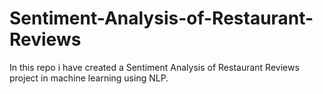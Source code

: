 # Sentiment-Analysis-of-Restaurant-Reviews
In this repo i have created a Sentiment Analysis of Restaurant Reviews project in machine learning using NLP. 
